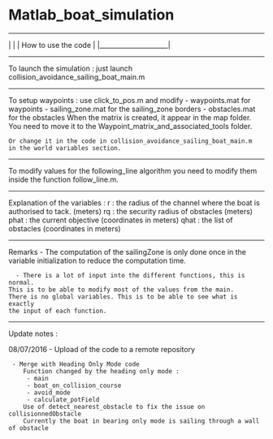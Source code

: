 # Matlab_boat_simulation
 _____________________
|                     |
| How to use the code |
|_____________________|

___________

To launch the simulation : 
	just launch collision_avoidance_sailing_boat_main.m
___________

To setup waypoints : 
	use click_to_pos.m and modify
		 - waypoints.mat for waypoints
		 - sailing_zone.mat for the sailing_zone borders
		 - obstacles.mat for the obstacles
		When the matrix is created, it appear in the map folder. You need
		to move it to the Waypoint_matrix_and_associated_tools folder.

	Or change it in the code in collision_avoidance_sailing_boat_main.m
	in the world variables section.
___________

To modify values for the following_line algorithm you need to modify 
them inside the function follow_line.m.
___________

Explanation of the variables : 
	r    : the radius of the channel where the boat is authorised 
           to tack. (meters)
	rq   : the security radius of obstacles (meters)
	phat : the current objective (coordinates in meters)
	qhat : the list of obstacles (coordinates in meters)
___________

Remarks
      - The computation of the sailingZone is only done once in the variable 
    initialization to reduce the computation time.

      - There is a lot of input into the different functions, this is normal. 
	This is to be able to modify most of the values from the main. 
	There is no global variables. This is to be able to see what is exactly 
    the input of each function.
	
___________

Update notes : 
	
08/07/2016 
	 - Upload of the code to a remote repository
	 
	 - Merge with Heading Only Mode code
		Function changed by the heading only mode : 
		 - main
		 - boat_on_collision_course
		 - avoid_mode
		 - calculate_potField
        Use of detect_nearest_obstacle to fix the issue on collisionnedObstacle
        Currently the boat in bearing only mode is sailing through a wall of obstacle